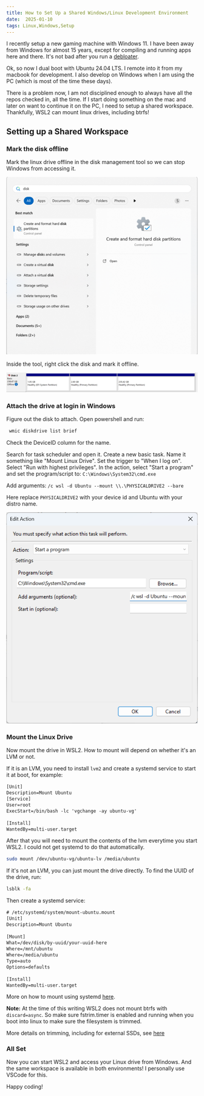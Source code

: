 ```yaml
---
title: How to Set Up a Shared Windows/Linux Development Environment
date:  2025-01-10
tags: Linux,Windows,Setup
---
```


I recently setup a new gaming machine with Windows 11. I have been away from Windows for almost 15 years, except for compiling and running apps here and there. It's not bad after you run a [debloater](https://github.com/Raphire/Win11Debloat). 

Ok, so now I dual boot with Ubuntu 24.04 LTS. I remote into it from my macbook for development. I also develop on Windows when I am using the PC (which is most of the time these days).

There is a problem now, I am not disciplined enough to always have all the repos checked in, all the time. If I start doing something on the mac and later on want to continue it on the PC, I need to setup a shared workspace. Thankfully, WSL2 can mount linux drives, including btrfs!

## Setting up a Shared Workspace

### Mark the disk offline
Mark the linux drive offline in the disk management tool so we can stop Windows from accessing it. 

![Disk Management Tool](media/disk_management_tool.png)

Inside the tool, right click the disk and mark it offline.

![Mark Offline](media/disk_offline.png)


### Attach the drive at login in Windows
Figure out the disk to attach.
Open powershell and run:
```bat
 wmic diskdrive list brief
```
Check the DeviceID column for the name.

Search for task scheduler and open it.
Create a new basic task. Name it something like "Mount Linux Drive". Set the trigger to "When I log on". Select "Run with highest privileges".
In the action, select "Start a program" and set the program/script to:
`C:\Windows\System32\cmd.exe`

Add arguments:
`/c wsl -d Ubuntu --mount \\.\PHYSICALDRIVE2 --bare`

Here replace `PHYSICALDRIVE2` with your device id and Ubuntu with your distro name.

![Task Scheduler](media/task_action.png)

### Mount the Linux Drive
Now mount the drive in WSL2. How to mount will depend on whether it's an LVM or not.

If it is an LVM, you need to install `lvm2` and create a systemd service to start it at boot, for example:
```
[Unit]
Description=Mount Ubuntu
[Service]
User=root
ExecStart=/bin/bash -lc 'vgchange -ay ubuntu-vg'

[Install]
WantedBy=multi-user.target
```

After that you will need to mount the contents of the lvm everytime you start WSL2. I could not get systemd to do that automatically.

```sh
sudo mount /dev/ubuntu-vg/ubuntu-lv /media/ubuntu
```

If it's not an LVM, you can just mount the drive directly. To find the UUID of the drive, run:
```sh
lsblk -fa
```
Then create a systemd service:
```
# /etc/systemd/system/mount-ubuntu.mount
[Unit]
Description=Mount Ubuntu

[Mount]
What=/dev/disk/by-uuid/your-uuid-here
Where=/mnt/ubuntu
Where=/media/ubuntu
Type=auto
Options=defaults

[Install]
WantedBy=multi-user.target
```
More on how to mount using systemd [here](https://manpages.debian.org/testing/systemd/systemd.mount.5.en.html).

**Note:** At the time of this writing WSL2 does not mount btrfs with `discard=async`. So make sure fstrim.timer is enabled and running when you boot into linux to make sure the filesystem is trimmed.

More details on trimming, including for external SSDs, see [here](https://wiki.archlinux.org/title/Solid_state_drive)

### All Set
Now you can start WSL2 and access your Linux drive from Windows.
And the same workspace is available in both environments!
I personally use VSCode for this.

Happy coding!
